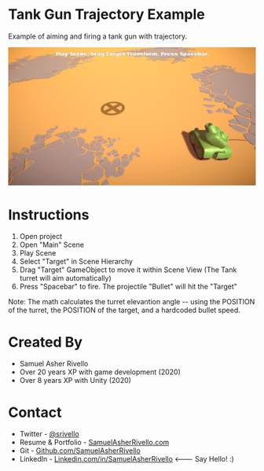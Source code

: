 Tank Gun Trajectory Example
=============

Example of aiming and firing a tank gun with trajectory.

<img src="./README.png" width="600" alt="Screenshot">

Instructions
=============

1. Open project
1. Open "Main" Scene
1. Play Scene
1. Select "Target" in Scene Hierarchy
1. Drag "Target" GameObject to move it within Scene View (The Tank turret will aim automatically)
1. Press "Spacebar" to fire. The projectile "Bullet" will hit the "Target"

Note: The math calculates the turret elevantion angle -- using the POSITION of the turret, the POSITION of the target, and a hardcoded bullet speed.

Created By
=============

- Samuel Asher Rivello 
- Over 20 years XP with game development (2020)
- Over 8 years XP with Unity (2020)

Contact
=============

- Twitter - <a href="https://twitter.com/srivello/">@srivello</a>
- Resume & Portfolio - <a href="http://www.SamuelAsherRivello.com">SamuelAsherRivello.com</a>
- Git - <a href="https://github.com/SamuelAsherRivello/">Github.com/SamuelAsherRivello</a>
- LinkedIn - <a href="https://Linkedin.com/in/SamuelAsherRivello">Linkedin.com/in/SamuelAsherRivello</a> <--- Say Hello! :)



